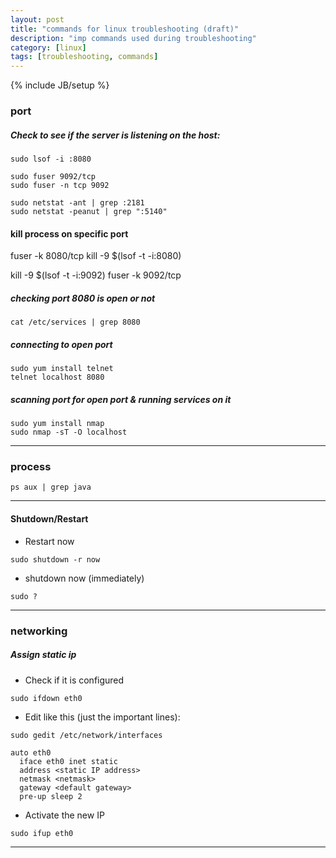 ```yaml
---
layout: post
title: "commands for linux troubleshooting (draft)"
description: "imp commands used during troubleshooting"
category: [linux]
tags: [troubleshooting, commands]
---
```

{% include JB/setup %}

### port

##### Check to see if the server is listening on the host:
```
sudo lsof -i :8080

sudo fuser 9092/tcp
sudo fuser -n tcp 9092

sudo netstat -ant | grep :2181
sudo netstat -peanut | grep ":5140"
```

#### kill process on specific port
fuser -k 8080/tcp
kill -9 $(lsof -t -i:8080)

kill -9 $(lsof -t -i:9092)
fuser -k 9092/tcp

##### checking port 8080 is open or not
```
cat /etc/services | grep 8080
```

##### connecting to open port
```
sudo yum install telnet
telnet localhost 8080
```

##### scanning port for open port & running services on it
```
sudo yum install nmap
sudo nmap -sT -O localhost
```

---

### process

```
ps aux | grep java
```

---

#### Shutdown/Restart

* Restart now

```
sudo shutdown -r now
```

* shutdown now (immediately)

```
sudo ?
```

---

### networking

##### Assign static ip

* Check if it is configured

```
sudo ifdown eth0
```

* Edit like this (just the important lines):

```
sudo gedit /etc/network/interfaces

auto eth0
  iface eth0 inet static
  address <static IP address>
  netmask <netmask>
  gateway <default gateway>
  pre-up sleep 2
```

* Activate the new IP

```
sudo ifup eth0
```
---
